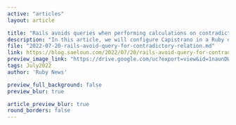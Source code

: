 ```yaml
---
active: "articles"
layout: article

title: "Rails avoids queries when performing calculations on contradictory relation"
description: "In this article, we will configure Capistrano in a Ruby on Rails application."
file: "2022-07-20-rails-avoid-query-for-contradictory-relation.md"
link: https://blog.saeloun.com/2022/07/20/rails-avoid-query-for-contradictory-relation.html
preview_image_link: "https://drive.google.com/uc?export=view&id=1naunDWHVrFI_xtmuQftrLD9kROnMPJYL"
tags: July2022
author: 'Ruby News'

preview_full_background: false
preview_blur: true

article_preview_blur: true
round_borders: false
---
```

